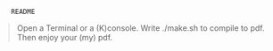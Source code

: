         README

>Open a Terminal or a (K)console.
>Write ./make.sh to compile to pdf.
>Then enjoy your (my) pdf.
